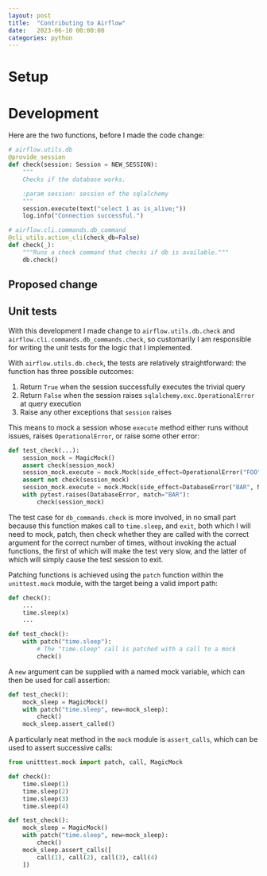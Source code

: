 ```yaml
---
layout: post
title:  "Contributing to Airflow"
date:   2023-06-10 00:00:00
categories: python
---
```


# Setup

# Development
Here are the two functions, before I made the code change:

```python
# airflow.utils.db
@provide_session
def check(session: Session = NEW_SESSION):
    """
    Checks if the database works.

    :param session: session of the sqlalchemy
    """
    session.execute(text("select 1 as is_alive;"))
    log.info("Connection successful.")
```

```python
# airflow.cli.commands.db_command
@cli_utils.action_cli(check_db=False)
def check(_):
    """Runs a check command that checks if db is available."""
    db.check()
```

## Proposed change


## Unit tests
With this development I made change to `airflow.utils.db.check` and `airflow.cli.commands.db_commands.check`, so customarily I am responsible for writing the unit tests for the logic that I implemented.

With `airflow.utils.db.check`, the tests are relatively straightforward: the function has three possible outcomes:

1. Return `True` when the session successfully executes the trivial query
2. Return `False` when the session raises `sqlalchemy.exc.OperationalError` at query execution
3. Raise any other exceptions that `session` raises

This means to mock a session whose `execute` method either runs without issues, raises `OperationalError`, or raise some other error:

```python
def test_check(...):
    session_mock = MagicMock()
    assert check(session_mock)
    session_mock.execute = mock.Mock(side_effect=OperationalError("FOO", None, None))
    assert not check(session_mock)
    session_mock.execute = mock.Mock(side_effect=DatabaseError("BAR", None, None))
    with pytest.raises(DatabaseError, match="BAR"):
        check(session_mock)
```

The test case for `db_commands.check` is more involved, in no small part because this function makes call to `time.sleep`, and `exit`, both which I will need to mock, patch, then check whether they are called with the correct argument for the correct number of times, without invoking the actual functions, the first of which will make the test very slow, and the latter of which will simply cause the test session to exit.

Patching functions is achieved using the `patch` function within the `unittest.mock` module, with the target being a valid import path:

```python
def check():
    ...
    time.sleep(x)
    ...

def test_check():
    with patch("time.sleep"):
        # The "time.sleep" call is patched with a call to a mock
        check()
```

A `new` argument can be supplied with a named mock variable, which can then be used for call assertion:

```python
def test_check():
    mock_sleep = MagicMock()
    with patch("time.sleep", new=mock_sleep):
        check()
    mock_sleep.assert_called()
```

A particularly neat method in the `mock` module is `assert_calls`, which can be used to assert successive calls:

```python
from unitttest.mock import patch, call, MagicMock

def check():
    time.sleep(1)
    time.sleep(2)
    time.sleep(3)
    time.sleep(4)

def test_check():
    mock_sleep = MagicMock()
    with patch("time.sleep", new=mock_sleep):
        check()
    mock_sleep.assert_calls([
        call(1), call(2), call(3), call(4)
    ])
```